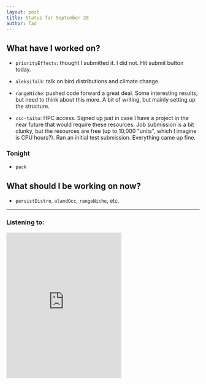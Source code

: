 ```yaml
---
layout: post 
title: Status for September 20 
author: Tad
---
```


## What have I worked on?

* `priorityEffects`: thought I submitted it. I did not. Hit submit button today.

* `aleksiTalk`: talk on bird distributions and climate change. 

* `rangeNiche`: pushed code forward a great deal. Some interesting results, but need to think about this more. A bit of writing, but mainly setting up the structure. 

* `csc-taito`: HPC access. Signed up just in case I have a project in the near future that would require these resources. Job submission is a bit clunky, but the resources are free (up to 10,000 "units", which I imagine is CPU hours?). Ran an initial test submission. Everything came up fine. 




### Tonight

* `pack`



## What should I be working on now?

* `persistDistro`, `alandOcc`, `rangeNiche`, etc.




--- 

### Listening to:

<iframe src="https://open.spotify.com/embed/track/01HHVuCx2hBQLl2aZExNAc" width="300" height="380" frameborder="0" allowtransparency="true" allow="encrypted-media"></iframe>

<i class='fa fa-code' style='color:pink'></i>
